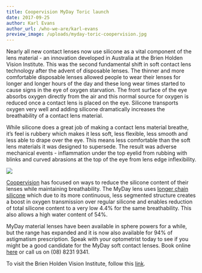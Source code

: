 ```yaml
---
title: Coopervision MyDay Toric launch
date: 2017-09-25
author: Karl Evans
author_url: /who-we-are/karl-evans
preview_image: /uploads/myday-toric-coopervision.jpg
---
```


Nearly all new contact lenses now use silicone as a vital component of the lens material - an innovation developed in Australia at the Brien Holden Vision Institute. This was the second fundamental shift in soft contact lens technology after the advent of disposable lenses. The thinner and more comfortable disposable lenses allowed people to wear their lenses for longer and longer hours of the day and these long wear times started to cause signs in the eye of oxygen starvation. The front surface of the eye absorbs oxygen directly from the air and this normal source for oxygen is reduced once a contact lens is placed on the eye. Silicone transports oxygen very well and adding silicone dramatically increases the breathability of a contact lens material.

While silicone does a great job of making a contact lens material breathe, it’s feel is rubbery which makes it less soft, less flexible, less smooth and less able to drape over the eye. This means less comfortable than the soft lens materials it was designed to supersede. The result was adverse mechanical events - inflammation under the top eyelid from rubbing with blinks and curved abrasions at the top of the eye from lens edge inflexibility.

![](1000x265_myday.jpg)

[Coopervision](https://coopervision.net.au/contact-lenses/myday-family) has focused on ways to reduce the silicone content of their lenses while maintaining breathability. The MyDay lens uses [longer chain silicone](https://coopervision.net.au/product-technology/smart-silicone) which due to its more continuous, less segmented structure creates a boost in oxygen transmission over regular silicone and enables reduction of total silicone content to a very low 4.4% for the same breathability. This also allows a high water content of 54%.

MyDay material lenses have been available in sphere powers for a while, but the range has expanded and it is now also available for 94% of astigmatism prescription. Speak with your optometrist today to see if you might be a good candidate for the MyDay soft contact lenses.  Book online [here](/contact) or call us on (08) 8231 9341.

To visit the Brien Holden Vision Institute, follow this [link](https://www.brienholdenvision.org/translational-research/track-record.html).
